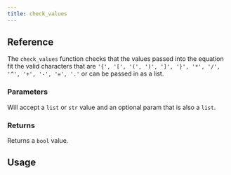 ```yaml
---
title: check_values
---
```


## Reference
The `check_values` function checks that the values passed into the equation fit the valid characters that are `'{', '[', '(', ')', ']', '}', '*', '/', '^', '+', '-', '=', '.'` or can be passed in as a list.

### Parameters
Will accept a `list` or `str` value and an optional param that is also a `list`.

### Returns
Returns a `bool` value.

## Usage